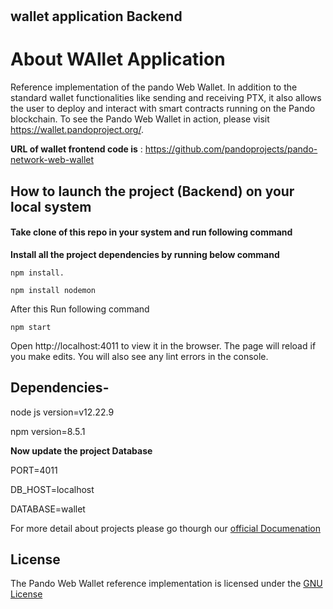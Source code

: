 # 

## wallet application Backend

# About WAllet Application

Reference implementation of the pando Web Wallet. In addition to the standard wallet functionalities like sending and receiving PTX, it also allows the user to deploy and interact with smart contracts running on the Pando blockchain. To see the Pando Web Wallet in action, please visit https://wallet.pandoproject.org/.


**URL of wallet frontend code is** : https://github.com/pandoprojects/pando-network-web-wallet

## How to launch the project (Backend) on your local system

#### Take clone of this repo in your system and run following command

**Install all the project dependencies by running below command**

```
npm install.

```

```
npm install nodemon
```

After this Run following command

```
npm start
```
Open http://localhost:4011 to view it in the browser.
The page will reload if you make edits.
You will also see any lint errors in the console.


## Dependencies-

node js version=v12.22.9

npm version=8.5.1

**Now update the  project Database**

PORT=4011


DB_HOST=localhost


DATABASE=wallet


For more detail about projects please go thourgh our [official Documenation](https://docs.pandoproject.org/) 

## License

The Pando Web Wallet reference implementation is licensed under the [GNU License](https://github.com/pandoprojects/pando-wallet-node-backend/blob/main/LICENSE)

